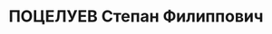 ---
title: ПОЦЕЛУЕВ Степан Филиппович
description: 'Род. в 1895, Мордовия, с. Реньевка, русский, обр.: высшее, член ВКП(б).
  Проживал: г. Иркутск. Управляющий трестами "Востсиблес" и "Востсибдрев" в г. Иркутске

  Арестован 14.04.1937. Обв. по ст.17, -8, -11 УК РСФСР. Приговор: ВК ВС СССР, 04.06.1938
  – ВМН. Расстрелян 04.06.1938, г.Иркутск.

  Реабилитирован ВК ВС СССР 15.06.1957'
---
